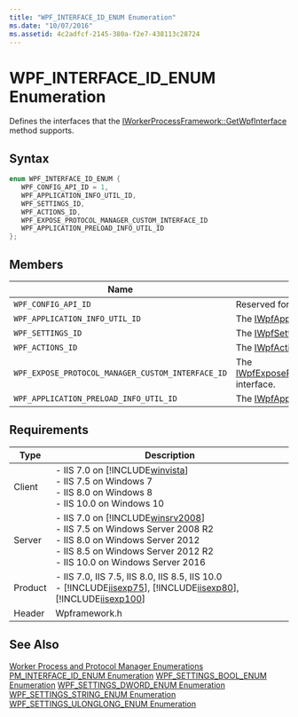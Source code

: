 ```yaml
---
title: "WPF_INTERFACE_ID_ENUM Enumeration"
ms.date: "10/07/2016"
ms.assetid: 4c2adfcf-2145-380a-f2e7-438113c28724
---
```

# WPF_INTERFACE_ID_ENUM Enumeration
Defines the interfaces that the [IWorkerProcessFramework::GetWpfInterface](../../web-development-reference/native-code-api-reference/iworkerprocessframework-getwpfinterface-method.md) method supports.  
  
## Syntax  
  
```cpp  
enum WPF_INTERFACE_ID_ENUM {  
   WPF_CONFIG_API_ID = 1,  
   WPF_APPLICATION_INFO_UTIL_ID,  
   WPF_SETTINGS_ID,  
   WPF_ACTIONS_ID,  
   WPF_EXPOSE_PROTOCOL_MANAGER_CUSTOM_INTERFACE_ID  
   WPF_APPLICATION_PRELOAD_INFO_UTIL_ID  
};  
```  
  
## Members  
  
|Name|Description|  
|----------|-----------------|  
|`WPF_CONFIG_API_ID`|Reserved for future use.|  
|`WPF_APPLICATION_INFO_UTIL_ID`|The [IWpfApplicationInfoUtil](../../web-development-reference/native-code-api-reference/iwpfapplicationinfoutil-interface.md) interface.|  
|`WPF_SETTINGS_ID`|The [IWpfSettings](../../web-development-reference/native-code-api-reference/iwpfsettings-interface.md) interface.|  
|`WPF_ACTIONS_ID`|The [IWpfActions](../../web-development-reference/native-code-api-reference/iwpfactions-interface.md) interface.|  
|`WPF_EXPOSE_PROTOCOL_MANAGER_CUSTOM_INTERFACE_ID`|The [IWpfExposeProtocolManagerCustomInterface](../../web-development-reference/native-code-api-reference/iwpfexposeprotocolmanagercustominterface-interface.md) interface.|  
|`WPF_APPLICATION_PRELOAD_INFO_UTIL_ID`|The [IWpfApplicationPreloadUtil](../../web-development-reference/native-code-api-reference/iwpfapplicationpreloadutil-interface.md) interface.|  
  
## Requirements  
  
|Type|Description|  
|----------|-----------------|  
|Client|-   IIS 7.0 on [!INCLUDE[winvista](../../wmi-provider/includes/winvista-md.md)]<br />-   IIS 7.5 on Windows 7<br />-   IIS 8.0 on Windows 8<br />-   IIS 10.0 on Windows 10|  
|Server|-   IIS 7.0 on [!INCLUDE[winsrv2008](../../wmi-provider/includes/winsrv2008-md.md)]<br />-   IIS 7.5 on Windows Server 2008 R2<br />-   IIS 8.0 on Windows Server 2012<br />-   IIS 8.5 on Windows Server 2012 R2<br />-   IIS 10.0 on Windows Server 2016|  
|Product|-   IIS 7.0, IIS 7.5, IIS 8.0, IIS 8.5, IIS 10.0<br />-   [!INCLUDE[iisexp75](../../web-development-reference/native-code-api-reference/includes/iisexp75-md.md)], [!INCLUDE[iisexp80](../../web-development-reference/native-code-api-reference/includes/iisexp80-md.md)], [!INCLUDE[iisexp100](../../web-development-reference/native-code-api-reference/includes/iisexp100-md.md)]|  
|Header|Wpframework.h|  
  
## See Also  
 [Worker Process and Protocol Manager Enumerations](../../web-development-reference/native-code-api-reference/worker-process-and-protocol-manager-enumerations.md)
 [PM_INTERFACE_ID_ENUM Enumeration](../../web-development-reference/native-code-api-reference/pm-interface-id-enum-enumeration.md)
 [WPF_SETTINGS_BOOL_ENUM Enumeration](../../web-development-reference/native-code-api-reference/wpf-settings-bool-enum-enumeration.md)
 [WPF_SETTINGS_DWORD_ENUM Enumeration](../../web-development-reference/native-code-api-reference/wpf-settings-dword-enum-enumeration.md)
 [WPF_SETTINGS_STRING_ENUM Enumeration](../../web-development-reference/native-code-api-reference/wpf-settings-string-enum-enumeration.md)
 [WPF_SETTINGS_ULONGLONG_ENUM Enumeration](../../web-development-reference/native-code-api-reference/wpf-settings-ulonglong-enum-enumeration.md)
